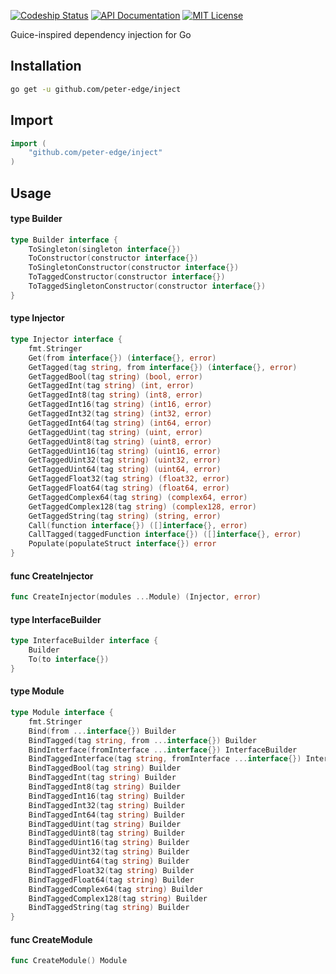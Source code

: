 [![Codeship Status](http://img.shields.io/codeship/34b974b0-6dfa-0132-51b4-66f2bf861e14/master.svg?style=flat-square)](https://codeship.com/projects/54288)
[![API Documentation](http://img.shields.io/badge/api-Godoc-blue.svg?style=flat-square)](https://godoc.org/github.com/peter-edge/inject)
[![MIT License](http://img.shields.io/badge/license-MIT-blue.svg?style=flat-square)](https://github.com/peter-edge/inject/blob/master/LICENSE)

Guice-inspired dependency injection for Go

## Installation
```bash
go get -u github.com/peter-edge/inject
```

## Import
```go
import (
    "github.com/peter-edge/inject"
)
```

## Usage

#### type Builder

```go
type Builder interface {
	ToSingleton(singleton interface{})
	ToConstructor(constructor interface{})
	ToSingletonConstructor(constructor interface{})
	ToTaggedConstructor(constructor interface{})
	ToTaggedSingletonConstructor(constructor interface{})
}
```


#### type Injector

```go
type Injector interface {
	fmt.Stringer
	Get(from interface{}) (interface{}, error)
	GetTagged(tag string, from interface{}) (interface{}, error)
	GetTaggedBool(tag string) (bool, error)
	GetTaggedInt(tag string) (int, error)
	GetTaggedInt8(tag string) (int8, error)
	GetTaggedInt16(tag string) (int16, error)
	GetTaggedInt32(tag string) (int32, error)
	GetTaggedInt64(tag string) (int64, error)
	GetTaggedUint(tag string) (uint, error)
	GetTaggedUint8(tag string) (uint8, error)
	GetTaggedUint16(tag string) (uint16, error)
	GetTaggedUint32(tag string) (uint32, error)
	GetTaggedUint64(tag string) (uint64, error)
	GetTaggedFloat32(tag string) (float32, error)
	GetTaggedFloat64(tag string) (float64, error)
	GetTaggedComplex64(tag string) (complex64, error)
	GetTaggedComplex128(tag string) (complex128, error)
	GetTaggedString(tag string) (string, error)
	Call(function interface{}) ([]interface{}, error)
	CallTagged(taggedFunction interface{}) ([]interface{}, error)
	Populate(populateStruct interface{}) error
}
```


#### func  CreateInjector

```go
func CreateInjector(modules ...Module) (Injector, error)
```

#### type InterfaceBuilder

```go
type InterfaceBuilder interface {
	Builder
	To(to interface{})
}
```


#### type Module

```go
type Module interface {
	fmt.Stringer
	Bind(from ...interface{}) Builder
	BindTagged(tag string, from ...interface{}) Builder
	BindInterface(fromInterface ...interface{}) InterfaceBuilder
	BindTaggedInterface(tag string, fromInterface ...interface{}) InterfaceBuilder
	BindTaggedBool(tag string) Builder
	BindTaggedInt(tag string) Builder
	BindTaggedInt8(tag string) Builder
	BindTaggedInt16(tag string) Builder
	BindTaggedInt32(tag string) Builder
	BindTaggedInt64(tag string) Builder
	BindTaggedUint(tag string) Builder
	BindTaggedUint8(tag string) Builder
	BindTaggedUint16(tag string) Builder
	BindTaggedUint32(tag string) Builder
	BindTaggedUint64(tag string) Builder
	BindTaggedFloat32(tag string) Builder
	BindTaggedFloat64(tag string) Builder
	BindTaggedComplex64(tag string) Builder
	BindTaggedComplex128(tag string) Builder
	BindTaggedString(tag string) Builder
}
```


#### func  CreateModule

```go
func CreateModule() Module
```
